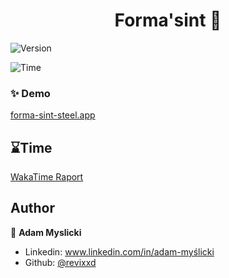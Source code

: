 <h1 align="center">Forma'sint 🎉</h1>
<div>
  <p>
  <img alt="Version" src="https://img.shields.io/badge/version-1.0.0-blue.svg?cacheSeconds=2592000" />
  </p>
  <p>
    <img alt="Time" src="https://wakatime.com/badge/user/95d53339-5d86-4eb8-ad8f-27fb3d2c599d/project/3ce54587-7b9a-428d-9582-bda47a3a1891.svg" />
  </p>
</div>


### ✨ Demo
[forma-sint-steel.app](https://forma-sint-steel.vercel.app)

## ⌛Time
[WakaTime Raport](https://wakatime.com/@Revixxd/projects/zjfynnulti?start=2025-06-04&end=2025-06-10)


## Author

👤 **Adam Myslicki**

* Linkedin: www.linkedin.com/in/adam-myślicki
* Github: [@revixxd](https://github.com/revixxd)
